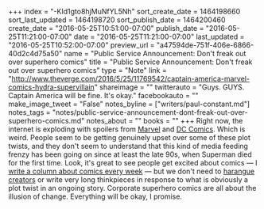 +++
index = "-KId1gto8hjMuNfYL5Nh"
sort_create_date = 1464198660
sort_last_updated = 1464198720
sort_publish_date = 1464200460
create_date = "2016-05-25T10:51:00-07:00"
publish_date = "2016-05-25T11:21:00-07:00"
date = "2016-05-25T11:21:00-07:00"
last_updated = "2016-05-25T10:52:00-07:00"
preview_url = "a47594de-751f-406e-6866-40d2c4d75a50"
name = "Public Service Announcement: Don't freak out over superhero comics"
title = "Public Service Announcement: Don't freak out over superhero comics"
type = "Note"
link = "http://www.theverge.com/2016/5/25/11769542/captain-america-marvel-comics-hydra-supervillain"
shareimage = ""
twitterauto = "Guys. GUYS. Captain America will be fine. It's okay."
facebookauto = ""
make_image_tweet = "False"
notes_byline = ["writers/paul-constant.md"]
notes_tags = "notes/public-service-announcement-dont-freak-out-over-superhero-comics.md"
notes_about = ""
books = ""
+++
Right now, the internet is exploding with spoilers from [Marvel](http://www.theverge.com/2016/5/25/11769542/captain-america-marvel-comics-hydra-supervillain) and [DC Comics](http://io9.gizmodo.com/every-major-revelation-in-dc-comics-rebirth-special-1778505653). Which is weird. People seem to be getting genuinely upset over some of these plot twists, and they don't seem to understand that this kind of media feeding frenzy has been going on since at least the late 90s, when Superman died for the first time. Look, it's great to see people get excited about comics — I [write a column about comics every week](http://seattlereviewofbooks.com/tags/thursday-comics-hangover/) — but we don't need to [harangue creators](https://twitter.com/nickspencer/status/735466503303233536) or write very long thinkpieces in response to what is obviously a plot twist in an ongoing story. Corporate superhero comics are all about the illusion of change. Everything will be okay, I promise.